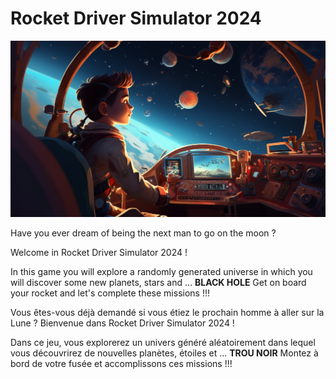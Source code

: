 # Rocket Driver Simulator 2024

![Banner](docs/img/presentation.png)

Have you ever dream of being the next man to go on the moon ? 
           
Welcome in Rocket Driver Simulator 2024 !

In this game you will explore a randomly generated universe in which you will discover some new planets, stars and ... **BLACK HOLE**
Get on board your rocket and let's complete these missions !!!




Vous êtes-vous déjà demandé si vous étiez le prochain homme à aller sur la Lune ?
Bienvenue dans Rocket Driver Simulator 2024 !

Dans ce jeu, vous explorerez un univers généré aléatoirement dans lequel vous découvrirez de nouvelles planètes, étoiles et ... **TROU NOIR**
Montez à bord de votre fusée et accomplissons ces missions !!!



